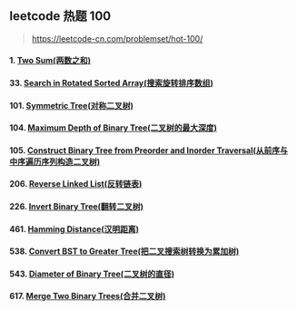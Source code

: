 
## leetcode 热题 100

> https://leetcode-cn.com/problemset/hot-100/

#### 1. [Two Sum(两数之和)](https://github.com/mrlsm/Note/blob/master/leetcode/hot_100/1.md)  

#### 33. [Search in Rotated Sorted Array(搜索旋转排序数组)](https://github.com/mrlsm/Note/blob/master/leetcode/hot_100/33.md)  

#### 101. [Symmetric Tree(对称二叉树)](https://github.com/mrlsm/Note/blob/master/leetcode/hot_100/101.md)  

#### 104. [Maximum Depth of Binary Tree(二叉树的最大深度)](https://github.com/mrlsm/Note/blob/master/leetcode/hot_100/104.md)  

#### 105. [Construct Binary Tree from Preorder and Inorder Traversal(从前序与中序遍历序列构造二叉树)](https://github.com/mrlsm/Note/blob/master/leetcode/hot_100/105.md)  

#### 206. [Reverse Linked List(反转链表)](https://github.com/mrlsm/Note/blob/master/leetcode/hot_100/206.md)  

#### 226. [Invert Binary Tree(翻转二叉树)](https://github.com/mrlsm/Note/blob/master/leetcode/hot_100/226.md)  

#### 461. [Hamming Distance(汉明距离)](https://github.com/mrlsm/Note/blob/master/leetcode/hot_100/461.md)  

#### 538. [Convert BST to Greater Tree(把二叉搜索树转换为累加树)](https://github.com/mrlsm/Note/blob/master/leetcode/hot_100/538.md)  

#### 543. [Diameter of Binary Tree(二叉树的直径)](https://github.com/mrlsm/Note/blob/master/leetcode/hot_100/543.md)  

#### 617. [Merge Two Binary Trees(合并二叉树)](https://github.com/mrlsm/Note/blob/master/leetcode/hot_100/617.md)  



